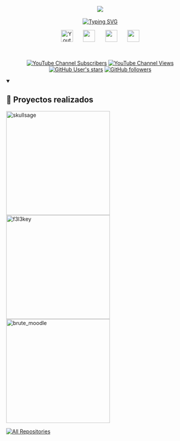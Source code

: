 <p align="center">
  <a href=""><img src="https://i.postimg.cc/J7KQ4SR1/Marc-Ma-1.png"></a><br><br>
  <a href="https://git.io/typing-svg"><img src="https://readme-typing-svg.demolab.com?font=Caveat&weight=700&size=32&pause=1000&color=4B4B4B&center=true&vCenter=true&width=550&lines=Estudiante+en+Administraci%C3%B3n+de+sistemas;Autodidacta;Amante+de+la+Ciberseguridad" alt="Typing SVG" /></a>
</p>

<p align="center">
  <a href="https://www.youtube.com/@f3l3p1n0"><img width="32px" alt="Youtube" title="Youtube" src="https://i.postimg.cc/YSY6KCrS/youtube.png"/></a>
  &#8287;&#8287;&#8287;&#8287;&#8287;
  <a href="https://www.instagram.com/f3l3p1n0/?igshid=Mzc1MmZhNjY%3D"><img width="32px" src="https://i.postimg.cc/MGFh4tGw/instagram.png"/></a>
  &#8287;&#8287;&#8287;&#8287;&#8287;
  <a href="https://www.linkedin.com/in/marc-mañé-lobato/"><img width="32px" src="https://i.postimg.cc/JhHLRSv0/linkedin-2.png"></a>
  &#8287;&#8287;&#8287;&#8287;&#8287;
  <a href="https://f3l3p1n0.github.io"><img width="32px" src="https://i.postimg.cc/bwgX0kSx/internet.png"/></a>
</p>

<br/>

<p align="center">
  <a href="https://www.youtube.com/@f3l3p1n0?sub_confirmation=1">
    <img alt="YouTube Channel Subscribers" src="https://img.shields.io/youtube/channel/subscribers/UC3KiJ4mruD6Nt9_e0sdmCcw?color=cyan&logo=Youtube&logoColor=red&style=for-the-badge"></a>
  <a href="https://www.youtube.com/@f3l3p1n0">
    <img alt="YouTube Channel Views" src="https://img.shields.io/youtube/channel/views/UC3KiJ4mruD6Nt9_e0sdmCcw?color=cyan&logo=youtube&logoColor=red&style=for-the-badge"></a> 
  <a href="https://github.com/f3l3p1n0?tab=repositories&sort=stargazers">
    <img alt="GitHub User's stars" src="https://img.shields.io/github/stars/f3l3p1n0?logo=github&style=for-the-badge"></a>
  <a href="https://github.com/f3l3p1n0?tab=followers">
    <img alt="GitHub followers" src="https://img.shields.io/github/followers/f3l3p1n0?label=Follow%20Me&logo=github&style=for-the-badge"></a>
</p>

<details open> 
  <summary><h2>📕 Proyectos realizados</h2></summary>
  <p align="left">
    <a href="https://github.com/f3l3p1n0/skullsage"><img width="278" src="https://github-readme-stats.vercel.app/api/pin/?username=f3l3p1n0&repo=skullsage&theme=react&bg_color=404040&title_color=F85D7F&hide_border=true&icon_color=F8D866&show_icons=false&show_description=false" alt="skullsage"></a>
    <a href="https://github.com/f3l3p1n0/f3l3key"><img width="278" src="https://github-readme-stats.vercel.app/api/pin/?username=f3l3p1n0&repo=f3l3key&theme=react&bg_color=404040&title_color=F85D7F&hide_border=true&icon_color=F8D866&show_icons=false&show_description=false" alt="f3l3key"></a>
    <a href="https://github.com/f3l3p1n0/brute_moodle"><img width="278" src="https://github-readme-stats.vercel.app/api/pin/?username=f3l3p1n0&repo=brute_moodle&theme=react&bg_color=404040&title_color=F85D7F&hide_border=true&icon_color=F8D866&show_icons=false&show_description=false" alt="brute_moodle"></a>
  </p>

  <p align="left">
    <a href="https://github.com/f3l3p1n0?tab=repositories"><img alt="All Repositories" title="All Repositories" src="https://custom-icon-badges.demolab.com/badge/-Click%20Aquí%20Para%20Ver%20Todos%20Mis%20Repos-00FFFF?style=for-the-badge&logoColor=white&logo=repo"/></a>
  </p>
</details>

